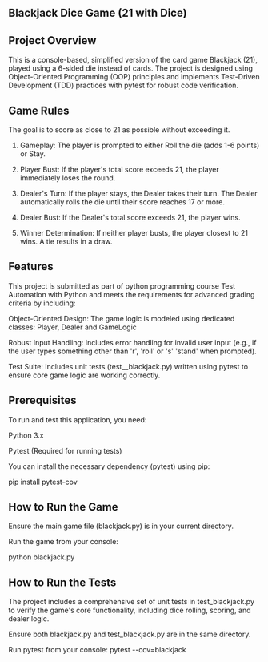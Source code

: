 ## Blackjack Dice Game (21 with Dice)

## Project Overview
This is a console-based, simplified version of the card game Blackjack (21), played using a 6-sided die instead of cards. The project is designed using Object-Oriented Programming (OOP) principles and implements Test-Driven Development (TDD) practices with pytest for robust code verification.


## Game Rules
The goal is to score as close to 21 as possible without exceeding it.

 1. Gameplay: The player is prompted to either Roll the die (adds 1-6 points) or Stay.

 2. Player Bust: If the player's total score exceeds 21, the player immediately loses the round.

 3. Dealer's Turn: If the player stays, the Dealer takes their turn. The Dealer automatically rolls the die until their score reaches 17 or more.

 4. Dealer Bust: If the Dealer's total score exceeds 21, the player wins.

 5. Winner Determination: If neither player busts, the player closest to 21 wins. A tie results in a draw.

## Features
This project is submitted as part of python programming course Test Automation with Python and meets the requirements for advanced grading criteria by including:

Object-Oriented Design: The game logic is modeled using dedicated classes: Player, Dealer and GameLogic

Robust Input Handling: Includes error handling for invalid user input (e.g., if the user types something other than 'r', 'roll' or 's' 'stand' when prompted).

Test Suite: Includes unit tests (test__blackjack.py) written using pytest to ensure core game logic are working correctly.

## Prerequisites
To run and test this application, you need:

Python 3.x

Pytest (Required for running tests)

You can install the necessary dependency (pytest) using pip:

  pip install pytest-cov

## How to Run the Game
Ensure the main game file (blackjack.py) is in your current directory.

Run the game from your console:

  python blackjack.py


## How to Run the Tests
The project includes a comprehensive set of unit tests in test_blackjack.py to verify the game's core functionality, including dice rolling, scoring, and dealer logic.

Ensure both blackjack.py and test_blackjack.py are in the same directory.

Run pytest from your console:
   pytest --cov=blackjack
